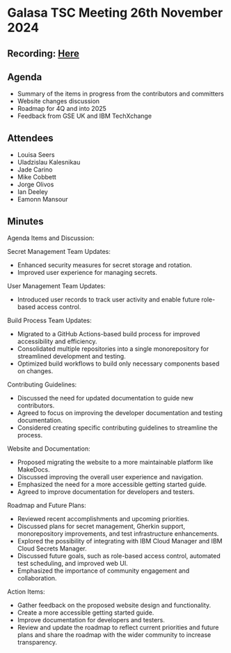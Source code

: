 # Galasa TSC Meeting 26th November 2024

## Recording: [Here](https://zoom.us/rec/play/Do5PAixU5mf9oMlKUX4uktauMo2-OUvibrp25FNe5KBcZnRGOEz2AQV03VH13xQo7l5wi4NfGROUI6E.RIMV7ihwyNvNwAJa?canPlayFromShare=true&from=share_recording_detail&continueMode=true&componentName=rec-play&originRequestUrl=https%3A%2F%2Fzoom.us%2Frec%2Fshare%2FOdOpO1U3N4Y_EtorRK8cZlJurwVLw6-8Ba9odi7DByGJS3qbAHwNOh40V_44m5NG.knAkX5MswuSrlHcU)

## Agenda
- Summary of the items in progress from the contributors and committers
- Website changes discussion
- Roadmap for 4Q and into 2025
- Feedback from GSE UK and IBM TechXchange

## Attendees
* Louisa Seers
* Uladzislau Kalesnikau
* Jade Carino
* Mike Cobbett
* Jorge Olivos
* Ian Deeley
* Eamonn Mansour

## Minutes

Agenda Items and Discussion:

Secret Management Team Updates:
* Enhanced security measures for secret storage and rotation.
* Improved user experience for managing secrets.

User Management Team Updates:
* Introduced user records to track user activity and enable future role-based access control.

Build Process Team Updates:
* Migrated to a GitHub Actions-based build process for improved accessibility and efficiency.
* Consolidated multiple repositories into a single monorepository for streamlined development and testing.
* Optimized build workflows to build only necessary components based on changes.

Contributing Guidelines:
* Discussed the need for updated documentation to guide new contributors.
* Agreed to focus on improving the developer documentation and testing documentation.
* Considered creating specific contributing guidelines to streamline the process.

Website and Documentation:
* Proposed migrating the website to a more maintainable platform like MakeDocs.
* Discussed improving the overall user experience and navigation.
* Emphasized the need for a more accessible getting started guide.
* Agreed to improve documentation for developers and testers.

Roadmap and Future Plans:
* Reviewed recent accomplishments and upcoming priorities.
* Discussed plans for secret management, Gherkin support, monorepository improvements, and test infrastructure enhancements.
* Explored the possibility of integrating with IBM Cloud Manager and IBM Cloud Secrets Manager.
* Discussed future goals, such as role-based access control, automated test scheduling, and improved web UI.
* Emphasized the importance of community engagement and collaboration.

Action Items:

* Gather feedback on the proposed website design and functionality.
* Create a more accessible getting started guide.
* Improve documentation for developers and testers.
* Review and update the roadmap to reflect current priorities and future plans and share the roadmap with the wider community to increase transparency.
